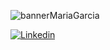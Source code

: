 ![bannerMariaGarcia](https://github.com/MariaGarciaB/mariagarciab/assets/122326708/d1525dad-d277-4d2b-932c-134f98245a5c)


[![Linkedin](https://img.shields.io/badge/LinkedIn-0077B5?style=for-the-badge&logo=linkedin&logoColor=white)](https://www.linkedin.com/in/mariagarbar/)
